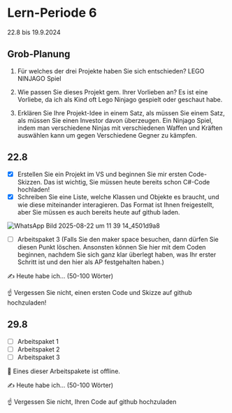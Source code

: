 # Lern-Periode 6

22.8 bis 19.9.2024

## Grob-Planung

1. Für welches der drei Projekte haben Sie sich entschieden?
   LEGO NINJAGO Spiel

2. Wie passen Sie dieses Projekt gem. Ihrer Vorlieben an?
   Es ist eine Vorliebe, da ich als Kind oft Lego Ninjago gespielt oder geschaut habe.
   
3. Erklären Sie Ihre Projekt-Idee in einem Satz, als müssen Sie einem Satz, als müssen Sie einen Investor davon überzeugen.
   Ein Ninjago Spiel, indem man verschiedene Ninjas mit verschiedenen Waffen und Kräften auswählen kann um gegen Verschiedene Gegner zu kämpfen.

## 22.8

- [x] Erstellen Sie ein Projekt im VS und beginnen Sie mir ersten Code-Skizzen. Das ist wichtig, Sie müssen heute bereits schon C#-Code hochladen!
- [x] Schreiben Sie eine Liste, welche Klassen und Objekte es braucht, und wie diese miteinander interagieren. Das Format ist Ihnen freigestellt, aber Sie müssen es auch bereits heute auf github laden.

![WhatsApp Bild 2025-08-22 um 11 39 14_4501d9a8](https://github.com/user-attachments/assets/95df0192-dee7-46d5-a6a8-fbed3edd25d8)



- [ ] Arbeitspaket 3 (Falls Sie den maker space besuchen, dann dürfen Sie diesen Punkt löschen. Ansonsten können Sie hier mit dem Coden beginnen, nachdem Sie sich ganz klar überlegt haben, was Ihr erster Schritt ist und den hier als AP festgehalten haben.)

✍️ Heute habe ich... (50-100 Wörter)

☝️ Vergessen Sie nicht, einen ersten Code und Skizze auf github hochzuladen!

## 29.8

- [ ] Arbeitspaket 1
- [ ] Arbeitspaket 2
- [ ] Arbeitspaket 3 

📵 Eines dieser Arbeitspakete ist offline.

✍️ Heute habe ich... (50-100 Wörter)

☝️ Vergessen Sie nicht, Ihren Code auf github hochzuladen


